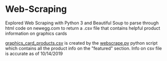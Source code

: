 # Web-Scraping
Explored Web Scraping with Python 3 and Beautiful Soup to parse through html code on newegg.com to return a .csv file that contains helpful product information on graphics cards

<a href="https://github.com/drod1029/Web-Scraping/blob/master/graphics_card_products.csv">graphics_card_products.csv</a> is created by the <a href="https://github.com/drod1029/Web-Scraping/blob/master/webscrape.py">webscrape.py</a> python script which contains all the product info on the "featured" section. Info on csv file is accurate as of 10/14/2019
